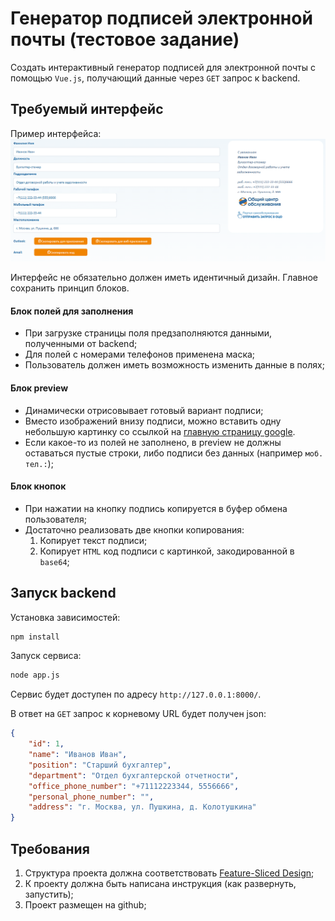 # Генератор подписей электронной почты (тестовое задание)
Создать интерактивный генератор подписей для электронной почты с помощью `Vue.js`, получающий данные через `GET` запрос к backend.


## Требуемый интерфейс
Пример интерфейса:
![interface_example](/img/interface_example.png)

Интерфейс не обязательно должен иметь идентичный дизайн. Главное сохранить принцип блоков.


#### Блок полей для заполнения
- При загрузке страницы поля предзаполняются данными, полученными от backend;
- Для полей с номерами телефонов применена маска;
- Пользователь должен иметь возможность изменить данные в полях;


#### Блок preview
- Динамически отрисовывает готовый вариант подписи;
- Вместо изображений внизу подписи, можно вставить одну небольшую картинку со ссылкой на [главную страницу google](https://www.google.com/).
- Если какое-то из полей не заполнено, в preview не должны оставаться пустые строки, либо подписи без данных (например `моб. тел.:`);


#### Блок кнопок
- При нажатии на кнопку подпись копируется в буфер обмена пользователя;
- Достаточно реализовать две кнопки копирования:
    1. Копирует текст подписи;
    2. Копирует `HTML` код подписи с картинкой, закодированной в `base64`;


## Запуск backend
Установка зависимостей:
```bash
npm install
```

Запуск сервиса:
```bash
node app.js
```

Сервис будет доступен по адресу `http://127.0.0.1:8000/`.

В ответ на `GET` запрос к корневому URL будет получен json:
```json
{
    "id": 1,
    "name": "Иванов Иван",
    "position": "Старший бухгалтер",
    "department": "Отдел бухгалтерской отчетности",
    "office_phone_number": "+71112223344, 5556666",
    "personal_phone_number": "",
    "address": "г. Москва, ул. Пушкина, д. Колотушкина"
}
```


## Требования
1. Структура проекта должна соответствовать [Feature-Sliced Design](https://feature-sliced.design/);
2. К проекту должна быть написана инструкция (как развернуть, запустить);
3. Проект размещен на github;
